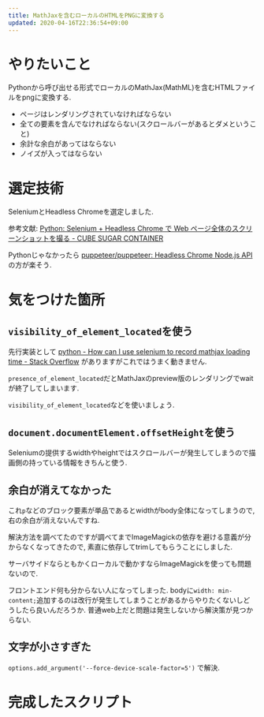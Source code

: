 ```yaml
---
title: MathJaxを含むローカルのHTMLをPNGに変換する
updated: 2020-04-16T22:36:54+09:00
---
```


# やりたいこと

Pythonから呼び出せる形式でローカルのMathJax(MathML)を含むHTMLファイルをpngに変換する.

* ページはレンダリングされていなければならない
* 全ての要素を含んでなければならない(スクロールバーがあるとダメということ)
* 余計な余白があってはならない
* ノイズが入ってはならない

# 選定技術

SeleniumとHeadless Chromeを選定しました.

参考文献: [Python: Selenium + Headless Chrome で Web ページ全体のスクリーンショットを撮る - CUBE SUGAR CONTAINER](https://blog.amedama.jp/entry/2018/07/28/003342)

Pythonじゃなかったら
[puppeteer/puppeteer: Headless Chrome Node.js API](https://github.com/puppeteer/puppeteer)
の方が楽そう.

# 気をつけた箇所

## `visibility_of_element_located`を使う

先行実装として
[python - How can I use selenium to record mathjax loading time - Stack Overflow](https://stackoverflow.com/questions/56627965/how-can-i-use-selenium-to-record-mathjax-loading-time)
がありますがこれではうまく動きません.

`presence_of_element_located`だとMathJaxのpreview版のレンダリングでwaitが終了してしまいます.

`visibility_of_element_located`などを使いましょう.

## `document.documentElement.offsetHeight`を使う

Seleniumの提供するwidthやheightではスクロールバーが発生してしまうので描画側の持っている情報をきちんと使う.

## 余白が消えてなかった

これ`p`などのブロック要素が単品であるとwidthがbody全体になってしまうので,
右の余白が消えないんですね.

解決方法を調べてたのですが調べてまでImageMagickの依存を避ける意義が分からなくなってきたので,
素直に依存してtrimしてもらうことにしました.

サーバサイドならともかくローカルで動かすならImageMagickを使っても問題ないので.

フロントエンド何も分からない人になってしまった.
bodyに`width: min-content;`追加するのは改行が発生してしまうことがあるからやりたくないしどうしたら良いんだろうか.
普通web上だと問題は発生しないから解決策が見つからない.

## 文字が小さすぎた

`options.add_argument('--force-device-scale-factor=5')`
で解決.

# 完成したスクリプト

<script src="https://gist.github.com/ncaq/b84aa1abef2c8162f674c351504e7824.js"></script>
